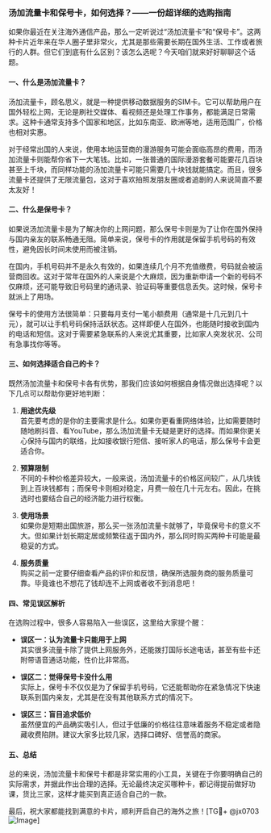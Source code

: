 ### 汤加流量卡和保号卡，如何选择？——一份超详细的选购指南

如果你最近在关注海外通信产品，那么一定听说过“汤加流量卡”和“保号卡”。这两种卡片近年来在华人圈子里非常火，尤其是那些需要长期在国外生活、工作或者旅行的人群。但它们到底有什么区别？该怎么选呢？今天咱们就来好好聊聊这个话题。

#### 一、什么是汤加流量卡？

汤加流量卡，顾名思义，就是一种提供移动数据服务的SIM卡。它可以帮助用户在国外轻松上网，无论是刷社交媒体、看视频还是处理工作事务，都能满足日常需求。这种卡通常支持多个国家和地区，比如东南亚、欧洲等地，适用范围广，价格也相对实惠。

对于经常出国的人来说，使用本地运营商的漫游服务可能会面临高昂的费用，而汤加流量卡则能帮你省下一大笔钱。比如，一张普通的国际漫游套餐可能要花几百块甚至上千块，而同样功能的汤加流量卡可能只需要几十块钱就能搞定。而且，很多流量卡还提供了无限流量包，这对于喜欢拍照发朋友圈或者追剧的人来说简直不要太友好！

#### 二、什么是保号卡？

如果说汤加流量卡是为了解决你的上网问题，那么保号卡则是为了让你在国外保持与国内亲友的联系畅通无阻。简单来说，保号卡的作用就是保留手机号码的有效性，避免因长时间未使用而被注销。

在国内，手机号码并不是永久有效的，如果连续几个月不充值缴费，号码就会被运营商回收。这对于常年在国外的人来说是个大麻烦，因为重新申请一个新的号码不仅麻烦，还可能导致旧号码里的通讯录、验证码等重要信息丢失。这时候，保号卡就派上了用场。

保号卡的使用方法很简单：只要每月支付一笔小额费用（通常是十几元到几十元），就可以让手机号码保持活跃状态。这样即便人在国外，也能随时接收到国内的电话和短信。这对于需要紧急联系的人来说尤其重要，比如家人突发状况、公司有急事找你等等。

#### 三、如何选择适合自己的卡？

既然汤加流量卡和保号卡各有优势，那我们应该如何根据自身情况做出选择呢？以下几点可以帮助你更好地判断：

1. **用途优先级**  
   首先要考虑的是你的主要需求是什么。如果你更看重网络体验，比如需要随时随地刷抖音、看YouTube，那么汤加流量卡无疑是更好的选择。而如果你更关心保持与国内的联络，比如接收银行短信、接听家人的电话，那么保号卡会更适合你。

2. **预算限制**  
   不同的卡种价格差异较大，一般来说，汤加流量卡的价格区间较广，从几块钱到上百块钱都有；而保号卡则相对稳定，月费一般在几十元左右。因此，在挑选时也要结合自己的经济能力进行权衡。

3. **使用场景**  
   如果你是短期出国旅游，那么买一张汤加流量卡就够了，毕竟保号卡的意义不大。但如果计划长期定居或频繁往返于国内外，那么同时购买两种卡可能是最稳妥的方式。

4. **服务质量**  
   购买之前一定要仔细查看产品的评价和反馈，确保所选服务商的服务质量可靠。毕竟谁也不想花了钱却连不上网或者收不到消息吧！

#### 四、常见误区解析

在选购过程中，很多人容易陷入一些误区，这里给大家提个醒：

- **误区一：认为流量卡只能用于上网**  
  其实很多流量卡除了提供上网服务外，还能拨打国际长途电话，甚至有些卡还附带语音通话功能，性价比非常高。

- **误区二：觉得保号卡没什么用**  
  实际上，保号卡不仅仅是为了保留手机号码，它还能帮助你在紧急情况下快速联系到国内亲友，尤其是在没有其他联系方式的情况下。

- **误区三：盲目追求低价**  
  虽然便宜的产品确实吸引人，但过于低廉的价格往往意味着服务不稳定或者隐藏收费陷阱。建议大家多比较几家，选择口碑好、信誉高的商家。

#### 五、总结

总的来说，汤加流量卡和保号卡都是非常实用的小工具，关键在于你要明确自己的实际需求，并据此作出合理的选择。无论最终决定买哪种卡，都记得提前做好功课，货比三家，这样才能买到真正适合自己的一款。

最后，祝大家都能找到满意的卡片，顺利开启自己的海外之旅！[TG💪+ @jx0703 ![Image](https://github.com/user-attachments/assets/dbca1d08-cadb-493c-b0ec-ad6f7a83f270)]